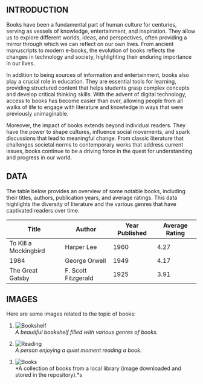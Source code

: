 
## INTRODUCTION

Books have been a fundamental part of human culture for centuries, serving as vessels of knowledge, entertainment, and inspiration. They allow us to explore different worlds, ideas, and perspectives, often providing a mirror through which we can reflect on our own lives. From ancient manuscripts to modern e-books, the evolution of books reflects the changes in technology and society, highlighting their enduring importance in our lives.

In addition to being sources of information and entertainment, books also play a crucial role in education. They are essential tools for learning, providing structured content that helps students grasp complex concepts and develop critical thinking skills. With the advent of digital technology, access to books has become easier than ever, allowing people from all walks of life to engage with literature and knowledge in ways that were previously unimaginable.

Moreover, the impact of books extends beyond individual readers. They have the power to shape cultures, influence social movements, and spark discussions that lead to meaningful change. From classic literature that challenges societal norms to contemporary works that address current issues, books continue to be a driving force in the quest for understanding and progress in our world.

## DATA

The table below provides an overview of some notable books, including their titles, authors, publication years, and average ratings. This data highlights the diversity of literature and the various genres that have captivated readers over time.

| Title                       | Author               | Year Published | Average Rating |
|-----------------------------|----------------------|----------------|-----------------|
| To Kill a Mockingbird      | Harper Lee           | 1960           | 4.27            |
| 1984                        | George Orwell        | 1949           | 4.17            |
| The Great Gatsby            | F. Scott Fitzgerald  | 1925           | 3.91            |

## IMAGES

Here are some images related to the topic of books:

1. ![Bookshelf](https://upload.wikimedia.org/wikipedia/commons/thumb/3/3b/Bookshelf_with_books.jpg/640px-Bookshelf_with_books.jpg)  
   *A beautiful bookshelf filled with various genres of books.*

2. ![Reading](https://upload.wikimedia.org/wikipedia/commons/thumb/0/0e/Reading_a_book.jpg/640px-Reading_a_book.jpg)  
   *A person enjoying a quiet moment reading a book.*

3. ![Books](IMG/books.jpg)  
   *A collection of books from a local library (image downloaded and stored in the repository).*s